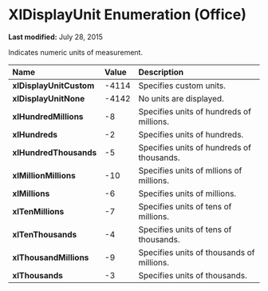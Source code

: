 
# XlDisplayUnit Enumeration (Office)

 **Last modified:** July 28, 2015

Indicates numeric units of measurement.


|**Name**|**Value**|**Description**|
|:-----|:-----|:-----|
| **xlDisplayUnitCustom**|-4114|Specifies custom units.|
| **xlDisplayUnitNone**|-4142|No units are displayed.|
| **xlHundredMillions**|-8|Specifies units of hundreds of millions.|
| **xlHundreds**|-2|Specifies units of hundreds.|
| **xlHundredThousands**|-5|Specifies units of hundreds of thousands.|
| **xlMillionMillions**|-10|Specifies units of mllions of millions.|
| **xlMillions**|-6|Specifies units of millions.|
| **xlTenMillions**|-7|Specifies units of tens of millions.|
| **xlTenThousands**|-4|Specifies units of tens of thousands.|
| **xlThousandMillions**|-9|Specifies units of thousands of millions.|
| **xlThousands**|-3|Specifies units of thousands.|

